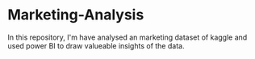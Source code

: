 # Marketing-Analysis
In this repository, I'm have analysed an marketing dataset of kaggle and used power BI to draw valueable insights of the data.
